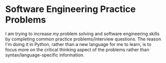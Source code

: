# Software Engineering Practice Problems

I am trying to increase my problem solving and software engineering skills by completing common practice problems/interview questions.
The reason I'm doing it in Python, rather than a new language for me to learn, is to focus more on the critical thinking 
aspect of the problems rather than syntax/language-specific information.
